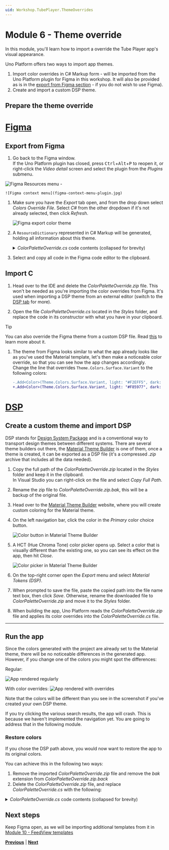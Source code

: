 ```yaml
---
uid: Workshop.TubePlayer.ThemeOverrides
---
```


# Module 6 - Theme override

In this module, you'll learn how to import a override the Tube Player app's visual appearance.

Uno Platform offers two ways to import app themes.

1. Import color overrides in C# Markup form - will be imported from the Uno Platform plugin for Figma in this workshop. It will also be provided as is in the [export from Figma section](#export-from-figma) - if you do not wish to use Figma).
2. Create and import a custom DSP theme.

## Prepare the theme override

# [Figma](#tab/export/figma)

## Export from Figma

1. Go back to the Figma window.  
    If the Uno Platform plugin has closed, press <kbd>Ctrl</kbd>+<kbd>Alt</kbd>+<kbd>P</kbd> to reopen it, or right-click the *Video detail* screen and select the plugin from the *Plugins* submenu.

![Figma Resources menu](figma-menu-plugin.jpg)
    -

    ![Figma context menu](figma-context-menu-plugin.jpg)

1. Make sure you have the *Export* tab open, and from the drop down select *Colors Override File*. Select *C#* from the other dropdown if it's not already selected, then click *Refresh*.

    ![Figma export color theme](figma-export.jpg)

1. A `ResourceDictionary` represented in C# Markup will be generated, holding all information about this theme.

    <details>
        <summary><i>ColorPaletteOverride.cs</i> code contents (collapsed for brevity)</summary>

    [!code-csharp[ColorPaletteOverride.cs](ColorPaletteOverride.cs)]
    </details>

1. Select and copy all code in the Figma code editor to the clipboard.

## Import C #

1. Head over to the IDE and delete the *ColorPaletteOverride.zip* file. This won't be needed as you're importing the color overrides from Figma. It's used when importing a DSP theme from an external editor (switch to the <!--TODO make sure link works -->[DSP tab](#tab/export/dsp) for more).

1. Open the file *ColorPaletteOverride.cs* located in the *Styles* folder, and replace the code in its constructor with what you have in your clipboard.

> [!TIP]
> You can also override the Figma theme from a custom DSP file. Read [this](xref:Uno.Figma.Learn.Designers.Dsp) to learn more about it.

1. The theme from Figma looks similar to what the app already looks like as you've used the Material template, let's then make a noticeable color override, so that you can see how the app changes accordingly.  
    Change the line that overrides `Theme.Colors.Surface.Variant` to the following colors:

    ```diff
    -.Add<Color>(Theme.Colors.Surface.Variant, light: "#F2EFF5", dark: "#47464F")
    +.Add<Color>(Theme.Colors.Surface.Variant, light: "#F85977", dark: "#67E5AD")
    ```

# [DSP](#tab/export/dsp)

## Create a custom theme and import DSP

DSP stands for [Design System Package](https://github.com/AdobeXD/design-system-package-dsp) and is a conventional way to transport design themes between different systems.
There are several theme builders out there, the [Material Theme Builder](https://m3.material.io/theme-builder#/custom) is one of them, once a theme is created, it can be exported as a DSP file (it's a compressed *.zip* archive that includes all the data needed).

1. Copy the full path of the *ColorPaletteOverride.zip* located in the *Styles* folder and keep it in the clipboard.  
    In Visual Studio you can right-click on the file and select *Copy Full Path*.

1. Rename the zip file to *ColorPaletteOverride.zip.bak*, this will be a backup of the original file.

1. Head over to the [Material Theme Builder](https://m3.material.io/theme-builder#/custom) website, where you will create custom coloring for the Material theme.

1. On the left navigation bar, click the color in the *Primary* color choice button.

    ![Color button in Material Theme Builder](material-theme-builder-color-button.jpg)

1. A HCT (Hue Chroma Tone) color picker opens up. Select a color that is visually different than the existing one, so you can see its effect on the app, then hit *Close*.

    ![Color picker in Material Theme Builder](material-theme-builder-color-picker.jpg)

1. On the top-right corner open the *Export* menu and select *Material Tokens (DSP)*.

1. When prompted to save the file, paste the copied path into the file name text box, then click *Save*. Otherwise, rename the downloaded file to *ColorPaletteOverride.zip* and move it to the *Styles* folder.

1. When building the app, Uno Platform reads the *ColorPaletteOverride.zip* file and applies its color overrides into the *ColorPaletteOverride.cs* file.

---

## Run the app

Since the colors generated with the project are already set to the Material theme, there will be no noticeable differences in the generated app. However, if you change one of the colors you might spot the differences:

Regular:

![App rendered regularly](ui-output-regular.jpg)

With color overrides:
![App rendered with overrides](ui-output-overrides.jpg)

Note that the colors will be different than you see in the screenshot if you've created your own DSP theme.

If you try clicking the various search results, the app will crash. This is because we haven't implemented the navigation yet. You are going to address that in the following module.

### Restore colors

If you chose the DSP path above, you would now want to restore the app to its original colors.

You can achieve this in the following two ways:

1. Remove the imported *ColorPaletteOverride.zip* file and remove the *bak* extension from *ColorPaletteOverride.zip.back*
1. Delete the *ColorPaletteOverride.zip* file, and replace *ColorPaletteOverride.cs* with the following:

<details>
    <summary><i>ColorPaletteOverride.cs</i> code contents (collapsed for brevity)</summary>

[!code-csharp[ColorPaletteOverride.cs](ColorPaletteOverride.cs)]
</details>

## Next steps

Keep Figma open, as we will be importing additional templates from it in [Module 10 - FeedView templates](xref:Workshop.TubePlayer.FeedView)

**[Previous](xref:Workshop.TubePlayer.UI "Creating the UI")** | **[Next](xref:Workshop.TubePlayer.Navigation "Navigation")**
